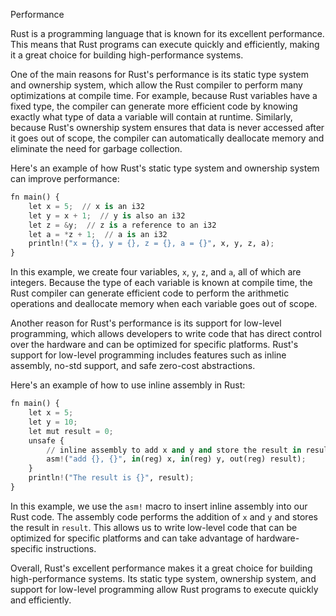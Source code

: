 Performance

Rust is a programming language that is known for its excellent performance. This means that Rust programs can execute quickly and efficiently, making it a great choice for building high-performance systems.

One of the main reasons for Rust's performance is its static type system and ownership system, which allow the Rust compiler to perform many optimizations at compile time. For example, because Rust variables have a fixed type, the compiler can generate more efficient code by knowing exactly what type of data a variable will contain at runtime. Similarly, because Rust's ownership system ensures that data is never accessed after it goes out of scope, the compiler can automatically deallocate memory and eliminate the need for garbage collection.

Here's an example of how Rust's static type system and ownership system can improve performance:

``` py
fn main() {
    let x = 5;  // x is an i32
    let y = x + 1;  // y is also an i32
    let z = &y;  // z is a reference to an i32
    let a = *z + 1;  // a is an i32
    println!("x = {}, y = {}, z = {}, a = {}", x, y, z, a);
}
```

In this example, we create four variables, `x`, `y`, `z`, and `a`, all of which are integers. Because the type of each variable is known at compile time, the Rust compiler can generate efficient code to perform the arithmetic operations and deallocate memory when each variable goes out of scope.

Another reason for Rust's performance is its support for low-level programming, which allows developers to write code that has direct control over the hardware and can be optimized for specific platforms. Rust's support for low-level programming includes features such as inline assembly, no-std support, and safe zero-cost abstractions.

Here's an example of how to use inline assembly in Rust:

``` py
fn main() {
    let x = 5;
    let y = 10;
    let mut result = 0;
    unsafe {
        // inline assembly to add x and y and store the result in result
        asm!("add {}, {}", in(reg) x, in(reg) y, out(reg) result);
    }
    println!("The result is {}", result);
}
```

In this example, we use the `asm!` macro to insert inline assembly into our Rust code. The assembly code performs the addition of `x` and `y` and stores the result in `result`. This allows us to write low-level code that can be optimized for specific platforms and can take advantage of hardware-specific instructions.

Overall, Rust's excellent performance makes it a great choice for building high-performance systems. Its static type system, ownership system, and support for low-level programming allow Rust programs to execute quickly and efficiently.
